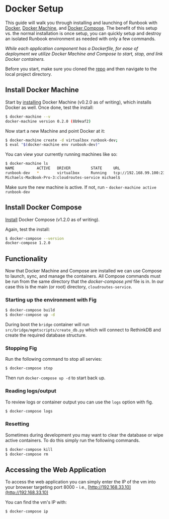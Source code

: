 # Docker Setup

This guide will walk you through installing and launching of Runbook with [Docker](https://www.docker.com/), [Docker Machine](https://docs.docker.com/machine/), and [Docker Compose](https://docs.docker.com/compose/). The benefit of this setup vs. the normal installation is once setup, you can quickly setup and destroy an isolated Runbook environment as needed with only a few commands.

*While each application component has a Dockerfile, for ease of deployment we utilize Docker Machine and Compose to start, stop, and link Docker containers.*

Before you start, make sure you cloned the [repo](https://github.com/asm-products/cloudroutes-service) and then navigate to the local project directory.

## Install Docker Machine

Start by [installing](https://docs.docker.com/machine/#installation) Docker Machine (v0.2.0 as of writing), which installs Docker as well. Once done, test the install:

```sh
$ docker-machine --v
docker-machine version 0.2.0 (8b9eaf2)
```

Now start a new Machine and point Docker at it:

```sh
$ docker-machine create -d virtualbox runbook-dev;
$ eval "$(docker-machine env runbook-dev)"
```

You can view your currently running machines like so:

```sh
$ docker-machine ls
NAME          ACTIVE   DRIVER         STATE     URL                         SWARM
runbook-dev   *        virtualbox     Running   tcp://192.168.99.100:2376
Michaels-MacBook-Pro-3:cloudroutes-service michael$
```

Make sure the new machine is active. If not, run - `docker-machine active runbook-dev`

## Install Docker Compose

[Install](http://docs.docker.com/compose/install/) Docker Compose (v1.2.0 as of writing).

Again, test the install:

```sh
$ docker-compose --version
docker-compose 1.2.0
```

## Functionality

Now that Docker Machine and Compose are installed we can use Compose to launch, sync, and manage the containers. All Compose commands must be run from the same directory that the *docker-compose.yml* file is in. In our case this is the main (or root) directory, `cloudroutes-service`.

### Starting up the environment with Fig

```sh
$ docker-compose build
$ docker-compose up -d
```

During boot the `bridge` container will run `src/bridge/mgmtscripts/create_db.py` which will connect to RethinkDB and create the required database structure.

### Stopping Fig

Run the following command to stop all servies:

```sh
$ docker-compose stop
```

Then run `docker-compose up -d` to start back up.

### Reading logs/output

To review logs or container output you can use the `logs` option with fig.

```sh
$ docker-compose logs
```

### Resetting

Sometimes during development you may want to clear the database or wipe active containers. To do this simply run the following commands.

```sh
$ docker-compose kill
$ docker-compose rm
```

## Accessing the Web Application

To access the web application you can simply enter the IP of the vm into your browser targeting port 8000 - i.e., [http://192.168.33.10](http://192.168.33.10)

You can find the vm's IP with:

```sh
$ docker-compose ip
```